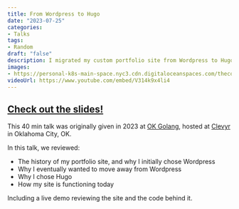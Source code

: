 ```yaml
---
title: From Wordpress to Hugo
date: "2023-07-25"
categories:
- Talks
tags:
- Random
draft: "false"
description: I migrated my custom portfolio site from Wordpress to Hugo. And the world is better because of it.
images:
- https://personal-k8s-main-space.nyc3.cdn.digitaloceanspaces.com/thecodeboss.dev/entries/from-wordpress-to-hugo/from-wordpress-to-hugo-og.jpg
videoUrl: https://www.youtube.com/embed/V314k9x4li4
---
```


## [Check out the slides!](https://simpleslides.dev/aHR0cHM6Ly9yYXcuZ2l0aHVidXNlcmNvbnRlbnQuY29tL2Fsa3JhdXNzNDgvdGFsa3MvbWFzdGVyL3dvcmRwcmVzcy10by1odWdvL3ByZXNlbnRhdGlvbi5tZA==)

This 40 min talk was originally given in 2023 at [OK Golang](https://www.meetup.com/ok-golang/events/294334323/),
hosted at [Clevyr](https://clevyr.com) in Oklahoma City, OK.

In this talk, we reviewed:

* The history of my portfolio site, and why I initially chose Wordpress
* Why I eventually wanted to move away from Wordpress
* Why I chose Hugo
* How my site is functioning today

Including a live demo reviewing the site and the code behind it.
